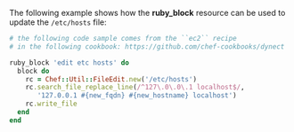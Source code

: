 The following example shows how the **ruby_block** resource can be used
to update the `/etc/hosts` file:

``` ruby
# the following code sample comes from the ``ec2`` recipe
# in the following cookbook: https://github.com/chef-cookbooks/dynect

ruby_block 'edit etc hosts' do
  block do
    rc = Chef::Util::FileEdit.new('/etc/hosts')
    rc.search_file_replace_line(/^127\.0\.0\.1 localhost$/,
       '127.0.0.1 #{new_fqdn} #{new_hostname} localhost')
    rc.write_file
  end
end
```